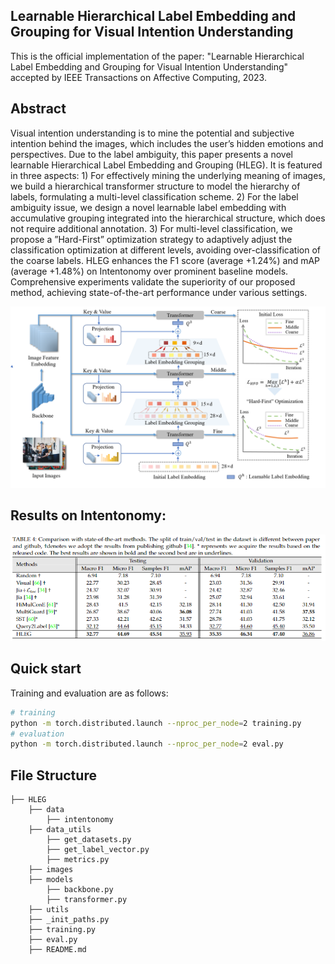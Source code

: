 ## Learnable Hierarchical Label Embedding and Grouping for Visual Intention Understanding

This is the official implementation of the paper: "Learnable Hierarchical Label Embedding and Grouping for Visual Intention Understanding" accepted by IEEE Transactions on Affective Computing, 2023.

## Abstract

Visual intention understanding is to mine the potential and subjective intention behind the images, which includes the user’s hidden emotions and perspectives. Due to the label ambiguity, this paper presents a novel learnable Hierarchical Label Embedding and Grouping (HLEG). It is featured in three aspects: 1) For effectively mining the underlying meaning of images, we build a hierarchical transformer structure to model the hierarchy of labels, formulating a multi-level classification scheme. 2) For the label ambiguity issue, we design a novel learnable label embedding with accumulative grouping integrated into the hierarchical structure, which does not require additional annotation. 3) For multi-level classification, we propose a ”Hard-First” optimization strategy to adaptively adjust the classification optimization at different levels, avoiding over-classification of the coarse labels. HLEG enhances the F1 score (average +1.24\%) and mAP (average +1.48\%) on Intentonomy over prominent baseline models. Comprehensive experiments validate the superiority of our proposed method, achieving state-of-the-art performance under various settings.

![image](https://github.com/ShiQingHongYa/HLEG/blob/main/images/framework.png)

## Results on Intentonomy:

![image](https://github.com/ShiQingHongYa/HLEG/blob/main/images/results.png)

## Quick start

Training and evaluation are as follows:

```sh
# training
python -m torch.distributed.launch --nproc_per_node=2 training.py 
# evaluation
python -m torch.distributed.launch --nproc_per_node=2 eval.py
```

## File Structure

```
├── HLEG
    ├── data
        ├── intentonomy
    ├── data_utils
        ├── get_datasets.py
        ├── get_label_vector.py
        ├── metrics.py
    ├── images
    ├── models
        ├── backbone.py
        ├── transformer.py
    ├── utils
    ├── _init_paths.py
    ├── training.py
    ├── eval.py
    ├── README.md
```
